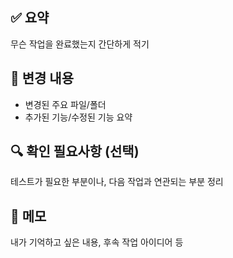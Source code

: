 ## ✅ 요약
무슨 작업을 완료했는지 간단하게 적기  

## 🧩 변경 내용
- 변경된 주요 파일/폴더
- 추가된 기능/수정된 기능 요약

## 🔍 확인 필요사항 (선택)
테스트가 필요한 부분이나, 다음 작업과 연관되는 부분 정리

## 📝 메모
내가 기억하고 싶은 내용, 후속 작업 아이디어 등
